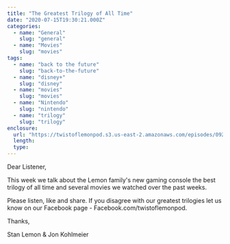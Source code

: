 ```yaml
---
title: "The Greatest Trilogy of All Time"
date: "2020-07-15T19:30:21.000Z"
categories:
  - name: "General"
    slug: "general"
  - name: "Movies"
    slug: "movies"
tags:
  - name: "back to the future"
    slug: "back-to-the-future"
  - name: "disney+"
    slug: "disney"
  - name: "movies"
    slug: "movies"
  - name: "Nintendo"
    slug: "nintendo"
  - name: "trilogy"
    slug: "trilogy"
enclosure:
  url: "https://twistoflemonpod.s3.us-east-2.amazonaws.com/episodes/092-lwatol-20200716.mp3"
  length:
  type:
---
```


Dear Listener,

This week we talk about the Lemon family's new gaming console the best trilogy of all time and several movies we watched over the past weeks.

Please listen, like and share. If you disagree with our greatest trilogies let us know on our Facebook page - Facebook.com/twistoflemonpod.

Thanks,

Stan Lemon & Jon Kohlmeier
